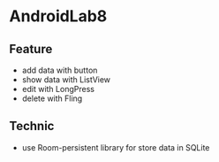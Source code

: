 # AndroidLab8
## Feature
- add data with button
- show data with ListView
- edit with LongPress
- delete with Fling
## Technic
- use Room-persistent library for store data in SQLite
